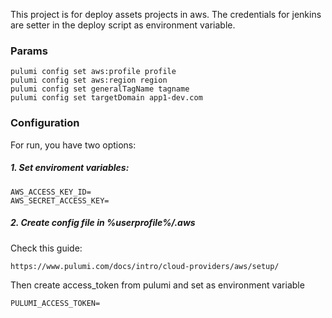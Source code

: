 This project is for deploy assets projects in aws. The credentials for jenkins are setter in the deploy script as environment variable.

### Params
```
pulumi config set aws:profile profile
pulumi config set aws:region region
pulumi config set generalTagName tagname
pulumi config set targetDomain app1-dev.com
```

### Configuration
For run, you have two options:

##### 1. Set enviroment variables:

```
AWS_ACCESS_KEY_ID=
AWS_SECRET_ACCESS_KEY=
```

##### 2. Create config file in %userprofile%/.aws
Check this guide:
```
https://www.pulumi.com/docs/intro/cloud-providers/aws/setup/
```

Then create access_token from pulumi and set as environment variable
```
PULUMI_ACCESS_TOKEN=
```
